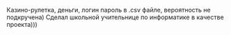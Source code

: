 Казино-рулетка, деньги, логин  пароль в .csv файле, вероятность не подкручена)
Сделал школьной учительнице по информатике в качестве проекта)))
